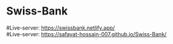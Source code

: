 # Swiss-Bank
#Live-server: https://swissbank.netlify.app/<br>
#Live-server: https://safayat-hossain-007.github.io/Swiss-Bank/
